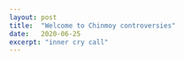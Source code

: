 ```yaml
---
layout: post
title:  "Welcome to Chinmoy controversies"
date:   2020-06-25
excerpt: "inner cry call"
---
```


